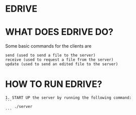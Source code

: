 # EDRIVE

# WHAT DOES EDRIVE DO?


Some basic commands for the clients are
```
send (used to send a file to the server)
receive (used to request a file from the server)
update (used to send an edited file to the server)
```

# HOW TO RUN EDRIVE?
    1. START UP the server by running the following command:
    ```
        ./server
    ```

